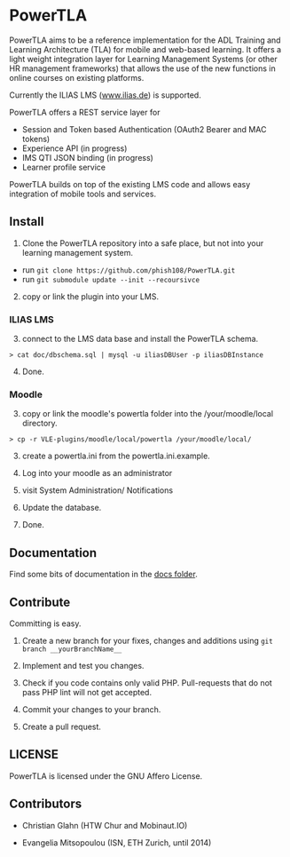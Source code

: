 # PowerTLA


PowerTLA aims to be a reference implementation for the ADL Training and Learning Architecture (TLA) for mobile and web-based
learning. It offers a light weight integration layer for Learning Management Systems (or other HR management frameworks)
that allows the use of the new functions in online courses on existing platforms.

Currently the ILIAS LMS (www.ilias.de) is supported.

PowerTLA offers a REST service layer for

* Session and Token based Authentication (OAuth2 Bearer and MAC tokens)
* Experience API (in progress)
* IMS QTI JSON binding (in progress)
* Learner profile service

PowerTLA builds on top of the existing LMS code and allows easy integration of mobile tools and services.

## Install

1. Clone the PowerTLA repository into a safe place, but not into your learning management system.
 * run ```git clone https://github.com/phish108/PowerTLA.git```
 * run ```git submodule update --init --recoursivce``` 
2. copy or link the plugin into your LMS.

### ILIAS LMS

3. connect to the LMS data base and install the PowerTLA schema.

```
> cat doc/dbschema.sql | mysql -u iliasDBUser -p iliasDBInstance
```

4. Done.

### Moodle

3. copy or link the moodle's powertla folder into the /your/moodle/local directory.

```
> cp -r VLE-plugins/moodle/local/powertla /your/moodle/local/
```

3. create a powertla.ini from the powertla.ini.example.

4. Log into your moodle as an administrator

5. visit System Administration/ Notifications

6. Update the database.

6. Done.

## Documentation

Find some bits of documentation in the [docs folder](docs/).

## Contribute

Committing is easy.

1. Create a new branch for your fixes, changes and additions using ```git branch __yourBranchName__```

2. Implement and test you changes.

3. Check if you code contains only valid PHP. Pull-requests that do not pass PHP lint will not get accepted.

4. Commit your changes to your branch.

5. Create a pull request.

## LICENSE

PowerTLA is licensed under the GNU Affero License.

## Contributors

* Christian Glahn (HTW Chur and Mobinaut.IO)

* Evangelia Mitsopoulou (ISN, ETH Zurich, until 2014)

